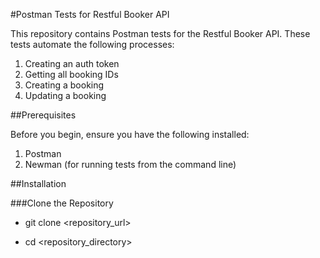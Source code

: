 #Postman Tests for Restful Booker API

This repository contains Postman tests for the Restful Booker API. These tests automate the following processes:

1. Creating an auth token
2. Getting all booking IDs
3. Creating a booking
4. Updating a booking


##Prerequisites

Before you begin, ensure you have the following installed:
1. Postman
2. Newman (for running tests from the command line)

##Installation

###Clone the Repository

- git clone <repository_url>
* cd <repository_directory>
